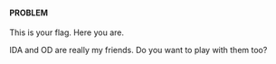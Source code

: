 #### PROBLEM



This is your flag. Here you are.

IDA and OD are really my friends. Do you want to play with them too?